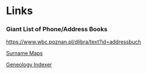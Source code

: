 # Links

### Giant List of Phone/Address Books

https://www.wbc.poznan.pl/dlibra/text?id=addressbuch

[Surname Maps](https://www.familysearch.org/en/wiki/Surname_Distribution_Maps)

[Geneology Indexer](https://genealogyindexer.org/)
